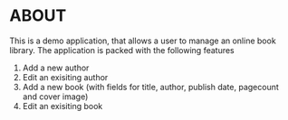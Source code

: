 # ABOUT
This is a demo application, that allows a user to manage an online book library. 
The application is packed with the following features
1.  Add a new author
2.  Edit an exisiting author
3.  Add a new book (with fields for title, author, publish date, pagecount and cover image)
4.  Edit an exisiting book

